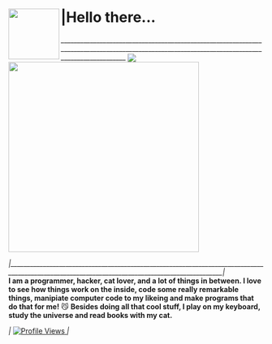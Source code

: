 <h1> |Hello there...
  <img align="left" src="https://thumbs.gfycat.com/BeneficialShamelessAmphiuma-size_restricted.gif" width="100"></h1>
 ________________________________________________________________________________________________________________________________________________
  <a href="https://github.com/CamoCatX">
  <img align="center" src="https://github-readme-stats.vercel.app/api?username=CamoCatX&count_private=true&layout=compact&show_icons=true&theme=chartreuse-dark" />
  </a>
  <a href="https://github.com/CamoCatX">
    <img align="center" src="https://github-readme-stats.vercel.app/api/top-langs/?username=CamoCatX&count_private=true&layout=compact&theme=chartreuse-dark&langs_count=13"width="375" />
  </a>

<br>

*|________________________________________________________________________________________________________________________________________________|*                 
**I am a programmer, hacker, cat lover, and a lot of things in between. I love to see how things work on the inside, code some really remarkable things, manipiate computer code to my likeing and make programs that do that for me!** 😼
**Besides doing all that cool stuff, I play on my keyboard, study the universe and read books with my cat.**

*|*
<a href="https://github.com/CamoCatX">
    <img src="https://komarev.com/ghpvc/?username=CamoCatX" alt="Profile Views" />
  </a>
  *|*
<!--
**CamoCatX** is a 😻 _special_ 😻 repository because its `README.md` (this file) appears on your GitHub profile.

Here are some ideas to get you started:

- 🔭 I’m currently working on ...
- 🌱 I’m currently learning ...
- 👯 I’m looking to collaborate on ...
- 🤔 I’m looking for help with ...
- 💬 Ask me about ...
- 📫 How to reach me: ...
- 😄 Pronouns: ...
- ⚡ Fun fact: ...
-->
